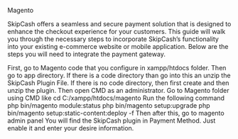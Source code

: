 Magento

SkipCash offers a seamless and secure payment solution that is designed to enhance the checkout experience for your customers. This guide will walk you through the necessary steps to incorporate SkipCash’s functionality into your existing e-commerce website or mobile application. Below are the steps you will need to integrate the payment gateway.

First, go to Magento code that you configure in xampp/htdocs folder.
Then go to app directory.
If there is a code directory than go into this an unzip the SkipCash Plugin File. If there is no code directory, then first create and then unzip the plugin.
Then open CMD as an administrator.
Go to Magento folder using CMD like cd C:/xampp/htdocs/magento
Run the following command
php bin/magento module:status
php bin/magento setup:upgrade
php bin/magento setup:static-content:deploy -f
Then after this, go to magento admin panel
You will find the SkipCash plugin in Payment Method.
Just enable it and enter your desire information.
